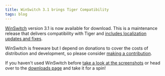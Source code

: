 ```yaml
---
title: WinSwitch 3.1 brings Tiger Compatibility
tags: blog
---
```


[WinSwitch](http://wincent.com/a/products/winswitch/) version 3.1 is now available for download. This is a maintenance release that delivers compatibility with Tiger and [includes localization updates and fixes](http://wincent.com/a/products/winswitch/history/).

WinSwitch is freeware but I depend on donations to cover the costs of distribution and development, so please consider [making a contribution](https://wincent.com/a/products/winswitch/donate/).

If you haven't used WinSwitch before [take a look at the screenshots](http://wincent.com/a/products/winswitch/screenshots/) or head over to the [downloads page](http://wincent.com/a/products/winswitch/download/) and take it for a spin!
